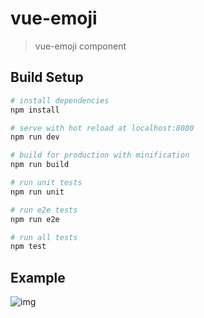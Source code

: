 # vue-emoji

> vue-emoji component

## Build Setup

``` bash
# install dependencies
npm install

# serve with hot reload at localhost:8080
npm run dev

# build for production with minification
npm run build

# run unit tests
npm run unit

# run e2e tests
npm run e2e

# run all tests
npm test
```

## Example

![img](http://7xnjim.com1.z0.glb.clouddn.com/message/c83aa072-ef2a-420f-8ebc-15dac0821070)

